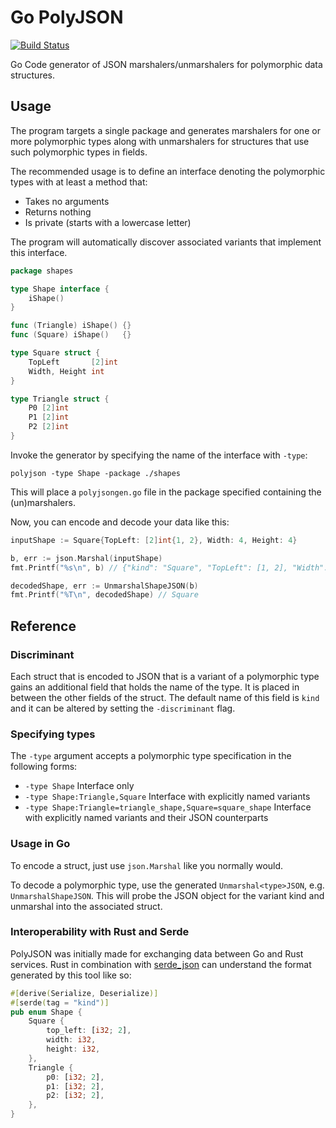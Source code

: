 Go PolyJSON
===========

[![Build Status](https://github.com/polyfloyd/go-polyjson/workflows/CI/badge.svg)](https://github.com/polyfloyd/go-polyjson/actions)

Go Code generator of JSON marshalers/unmarshalers for polymorphic
data structures.


## Usage
The program targets a single package and generates marshalers for one or more
polymorphic types along with unmarshalers for structures that use such
polymorphic types in fields.

The recommended usage is to define an interface denoting the polymorphic types
with at least a method that:
* Takes no arguments
* Returns nothing
* Is private (starts with a lowercase letter)

The program will automatically discover associated variants that implement this
interface.
```go
package shapes

type Shape interface {
	iShape()
}

func (Triangle) iShape() {}
func (Square) iShape()   {}

type Square struct {
	TopLeft       [2]int
	Width, Height int
}

type Triangle struct {
	P0 [2]int
	P1 [2]int
	P2 [2]int
}
```
Invoke the generator by specifying the name of the interface with `-type`:
```
polyjson -type Shape -package ./shapes
```
This will place a `polyjsongen.go` file in the package specified containing the
(un)marshalers.

Now, you can encode and decode your data like this:
```go
inputShape := Square{TopLeft: [2]int{1, 2}, Width: 4, Height: 4}

b, err := json.Marshal(inputShape)
fmt.Printf("%s\n", b) // {"kind": "Square", "TopLeft": [1, 2], "Width": 4, "Height": 4}

decodedShape, err := UnmarshalShapeJSON(b)
fmt.Printf("%T\n", decodedShape) // Square
````


## Reference

### Discriminant
Each struct that is encoded to JSON that is a variant of a polymorphic type
gains an additional field that holds the name of the type. It is placed in
between the other fields of the struct. The default name of this field is
`kind` and it can be altered by setting the `-discriminant` flag.

### Specifying types
The `-type` argument accepts a polymorphic type specification in the following forms:
* `-type Shape` Interface only
* `-type Shape:Triangle,Square` Interface with explicitly named variants
* `-type Shape:Triangle=triangle_shape,Square=square_shape` Interface with
  explicitly named variants and their JSON counterparts

### Usage in Go
To encode a struct, just use `json.Marshal` like you normally would.

To decode a polymorphic type, use the generated `Unmarshal<type>JSON`, e.g.
`UnmarshalShapeJSON`. This will probe the JSON object for the variant kind and
unmarshal into the associated struct.

### Interoperability with Rust and Serde
PolyJSON was initially made for exchanging data between Go and Rust services.
Rust in combination with [serde_json](https://crates.io/crates/serde-json) can
understand the format generated by this tool like so:

```rust
#[derive(Serialize, Deserialize)]
#[serde(tag = "kind")]
pub enum Shape {
	Square {
		top_left: [i32; 2],
		width: i32,
		height: i32,
	},
	Triangle {
		p0: [i32; 2],
		p1: [i32; 2],
		p2: [i32; 2],
	},
}
```
